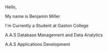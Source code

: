 <p>Hello,<p> 
<p>My name is Benjamin Miller<p>
<p>I'm Currently a Student at Gaston College<p>
<p>A.A.S Database Management and Data Analytics<p>
<p>A.A.S Applications Development<p>

<!---
bmiller20/bmiller20 is a ✨ special ✨ repository because its `README.md` (this file) appears on your GitHub profile.
You can click the Preview link to take a look at your changes.
--->
